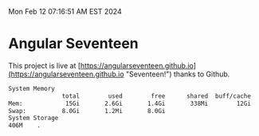 Mon Feb 12 07:16:51 AM EST 2024

# Angular Seventeen


This project is live at [https://angularseventeen.github.io](https://angularseventeen.github.io "Seventeen!") thanks to Github.

```bash
System Memory
               total        used        free      shared  buff/cache   available
Mem:            15Gi       2.6Gi       1.4Gi       338Mi        12Gi        12Gi
Swap:          8.0Gi       1.2Mi       8.0Gi
System Storage
406M	.
